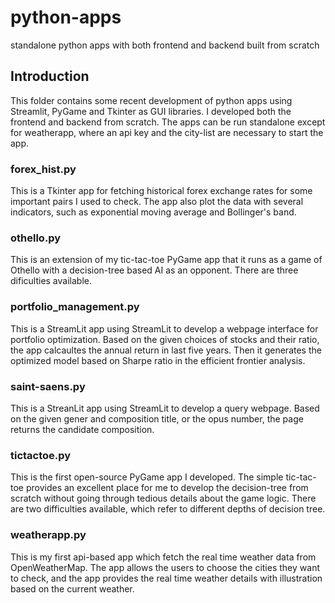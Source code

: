 # python-apps
standalone python apps with both frontend and backend built from scratch

## Introduction
This folder contains some recent development of python apps using Streamlit, 
PyGame and Tkinter as GUI libraries. I developed both the frontend and backend
from scratch. The apps can be run standalone except for weatherapp, where
an api key and the city-list are necessary to start the app. 

### forex_hist.py
This is a Tkinter app for fetching historical forex exchange rates for some 
important pairs I used to check. The app also plot the data with several
indicators, such as exponential moving average and Bollinger's band. 

### othello.py
This is an extension of my tic-tac-toe PyGame app that it runs as a game of 
Othello with a decision-tree based AI as an opponent. There are three
dificulties available. 

### portfolio_management.py
This is a StreamLit app using StreamLit to develop a webpage interface for 
portfolio optimization. Based on the given choices of stocks and their
ratio, the app calcaultes the annual return in last five years. Then
it generates the optimized model based on Sharpe ratio in the efficient
frontier analysis.

### saint-saens.py
This is a StreanLit app using StreamLit to develop a query webpage. Based on 
the given gener and composition title, or the opus number, the page
returns the candidate composition. 

### tictactoe.py
This is the first open-source PyGame app I developed. The simple tic-tac-toe
provides an excellent place for me to develop the decision-tree from scratch
without going through tedious details about the game logic. There are two
difficulties available, which refer to different depths of decision tree.

### weatherapp.py
This is my first api-based app which fetch the real time weather data from
OpenWeatherMap. The app allows the users to choose the cities they want to 
check, and the app provides the real time weather details with illustration
based on the current weather. 





